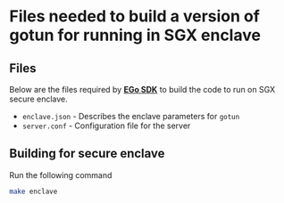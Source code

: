 # Files needed to build a version of gotun for running in SGX enclave

## Files

Below are the files required by **[EGo SDK](https://www.edgeless.systems/products/ego/)** to build the code to run on SGX secure enclave.

- `enclave.json` - Describes the enclave parameters for `gotun`
- `server.conf` - Configuration file for the server

## Building for secure enclave

Run the following command

```bash
make enclave
```
